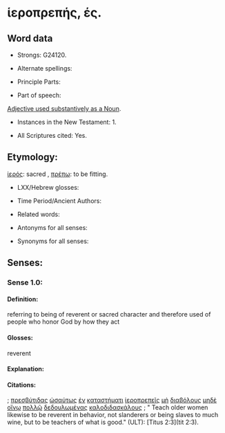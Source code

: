 # ἱεροπρεπής, ές.

<!-- Status: S3=Needs2ndReview -->
<!-- Lexica used for edits: BDAG, LN, FFM, A-S  -->

## Word data

* Strongs: G24120.

* Alternate spellings:

* Principle Parts: 

* Part of speech: 

[Adjective used substantively as a Noun](http://ugg.readthedocs.io/en/latest/noun_substantive_adj.html).

* Instances in the New Testament: 1.

* All Scriptures cited: Yes.

## Etymology: 

[ἱερός](../G245130/01.md): sacred , [πρέπω](../G42410/01.md): to be fitting.

* LXX/Hebrew glosses: 

* Time Period/Ancient Authors: 

* Related words: 

* Antonyms for all senses:

* Synonyms for all senses: 

## Senses:

### Sense  1.0: 

#### Definition: 

referring to being of reverent or sacred character and therefore used of people who honor God by how they act

#### Glosses: 

reverent 

#### Explanation: 



#### Citations: 

; [πρεσβύτιδας](../G42470/01.md) [ὡσαύτως](../G56150/01.md) [ἐν](../G17220/01.md) [καταστήματι](../G26880/01.md) [ἱεροπρεπεῖς](../G24120/01.md) [μὴ](../G33610/01.md) [διαβόλους](../G12280/01.md) [μηδὲ](../G33660/01.md) [οἴνῳ](../G36310/01.md) [πολλῷ](../G41830/01.md) [δεδουλωμένας](../G14020/01.md) [καλοδιδασκάλους](../G25670/01.md)
; " Teach older women likewise to be reverent in behavior, not slanderers or being slaves to much wine, but to be teachers of what is good." (ULT): 
[Titus 2:3](tit 2:3).

